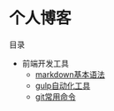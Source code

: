 # 个人博客

目录

- 前端开发工具
  - [markdown基本语法](http://www.taoyage.net/2016/09/27/markdown/)
  - [gulp自动化工具](http://www.taoyage.net/2016/09/27/gulp/)
  - [git常用命令](http://www.taoyage.net/2016/09/27/gulp/git)


